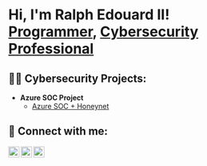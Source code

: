<h1>Hi, I'm Ralph Edouard II! <br/><a href="https://github.com/redouard2">Programmer</a>, <a href="https://www.linkedin.com/in/ralph-edouard-ii/">Cybersecurity Professional</a>

<h2>👨‍💻 Cybersecurity Projects:</h2>

- <b>Azure SOC Project</b>
  - [Azure SOC + Honeynet](https://github.com/redouard2/Azure-SOC)



<h2> 🤳 Connect with me:</h2>

[<img align="left" alt="Ralph Edouard II | Twitter" width="22px" src="https://cdn.jsdelivr.net/npm/simple-icons@v3/icons/twitter.svg" />][twitter]
[<img align="left" alt="Ralph Edouard II | LinkedIn" width="22px" src="https://cdn.jsdelivr.net/npm/simple-icons@v3/icons/linkedin.svg" />][linkedin]
[<img align="left" alt="Ralph Edouard II | Instagram" width="22px" src="https://cdn.jsdelivr.net/npm/simple-icons@v3/icons/instagram.svg" />][instagram]

[twitter]: https://twitter.com/REasy93
[instagram]: https://www.instagram.com/ralph_edboi93/
[linkedin]: https://linkedin.com/in/ralph-edouard-ii


<!--
**redouard2/redouard2** is a ✨ _special_ ✨ repository because its `README.md` (this file) appears on your GitHub profile.

Here are some ideas to get you started:

- 🔭 I’m currently working on ...
- 🌱 I’m currently learning ...
- 👯 I’m looking to collaborate on ...
- 🤔 I’m looking for help with ...
- 💬 Ask me about ...
- 📫 How to reach me: ...
- 😄 Pronouns: ...
- ⚡ Fun fact: ...
